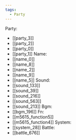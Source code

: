 ```yaml
---
tags:
  - Party
---
```

Party:
- [[party_3]]
- [[party_2]]
- [[party_0]]
- [[party_1]]
Name:
- [[name_0]]
- [[name_8]]
- [[name_2]]
- [[name_9]]
- [[name_5]]
Sound:
- [[sound_133]]
- [[sound_39]]
- [[sound_216]]
- [[sound_563]]
- [[sound_213]]
Bgm:
- [[bgm_196]]
Fn:
- [[m5615_function5]]
- [[m5615_function4]]
System:
- [[system_28]]
Battle:
- [[battle_676]]
